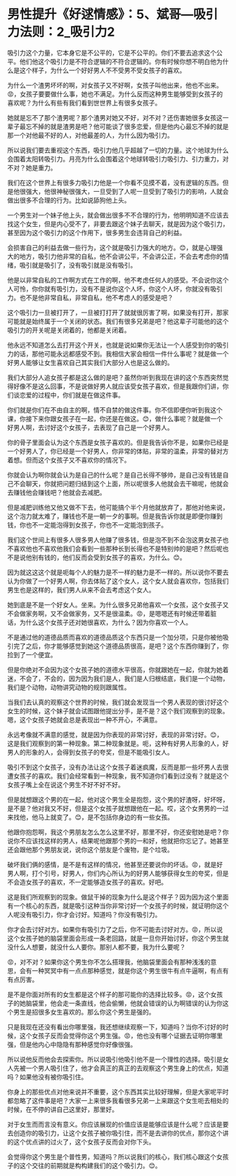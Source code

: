 # 男性提升《好逑情感》：5、斌哥—吸引力法则：2_吸引力2

吸引力这个力量，它本身它是不公平的，它是不公平的。你们不要去追求这个公平。他们他这个吸引力是不符合逻辑的不符合逻辑的。你有时候你想不明白他为什么是这个样子，为什么一个好好男人不不受男不受女孩子的喜欢。

为什么一个渣男坏坏的啊，对女孩子又不好啊，女孩子叫他出来，他也不出来。😡，女孩子要要做什么事，她也不满足。为什么反而这种男生能够受到女孩子的喜欢呢？为什么有些有我们看到世世界上有很多女孩子。

她就是忘不了那个渣男呢？那个渣男对她又不好，对不对？还伤害她很多女孩这一辈子最忘不掉的就是渣男是吧？他可能谈了很多恋爱，但是他内心最忘不掉的就是那一个对他最不好的人，对他最差的人，为什么因为吸引力。

所以说我们要去重视这个东西，吸引力他几乎超越了一切的力量。这个地球为什么会围着太阳转吸引力。月亮为什么会围着这个地球转吸引力吸引力、引力重力，对不对？她是重力。

我们在这个世界上有很多力吸引力他是一个你看不见摸不着，没有逻辑的东西。但是他很强大，他很神秘很强大，一旦受到了人呢一旦受到了吸引力的影响，人就会做出很多不合理的行为。比如说舔狗他上头。

一个男生对一个妹子他上头，就会做出很多不不合理的行为，他明明知道不应该去找这个女生，但是内心受不了，非要去跟这个妹子去聊天，就是因为这个吸引力，甚至因为这个吸引力的这个作用下，很多男生会违背自己的利益。

会损害自己的利益去做一些行为，这个就是吸引力强大的地方。😊，就是心理强大的地方，吸引力他非常的自私，他不会讲公平，不会讲公正，不会去考虑你的情绪，吸引就是吸引了，没有吸引就是没有吸引。

他是以非常自私的工作啊方式在工作的啊，他不考虑任何人的感受。不会说你这个人可怜，你你就有吸引力，没有不是说你这个人坏，你这个人坏，你就没有吸引力。也不是他非常自私，非常自私，他不考虑人的感受是吧？

这个吸引力一旦被打开了，一旦被打打开了就就很厉害了啊，如果没有打开，那家可能就是始终属于一个关闭的状态。我们有很多兄弟是吧？他这辈子可能他的这个吸引力的开关呢是关闭着的，他都是关闭着。

他永远不知道怎么去打开这个开关，也就是说如果你无法让一个人感受到你的吸引力的话，那他可能永远都感受不到。我相信大家会相信一件什么事呢？就是做一个好男人能够让女生喜欢自己其实我们大部分人也是这么做的。

我们大部分人追女孩子都是这么做的是吧？虽然你听到我现在讲的这个东西突然觉得好像不是这么回事，不是说做好男人就应该受女孩子喜欢，但是我跟你们讲，你们谈恋爱的过程中，你们就是在做这件事。

你们就是你们在不由自主的啊，情不自禁的做这件事。你不信即便你听到我这个课，你接下来你跟女孩子在一起，你还是在做这。😊，做什么事呢？就是做一个好男人啊，去讨好这个女孩子，去表现了自己是一个好男人。

你的骨子里面会认为这个东西是女孩子喜欢的。但是我告诉你不是，如果你已经是一个好男人了，你已经是一个好男人，你非常的体贴，非常的温柔，非常的替对方着想。但而这个女孩子又不喜欢你的情况下。

你就会认为啊你就会认为是自己的什么呢？是自己长得不够帅，是自己没有钱是自己不会聊天，你就把问题归结到这个上面，所以呢很多人他就会去干嘛呢，他就会去赚钱他会赚钱吧？他就会去减肥。

但是减肥训练他又他又做不下去，他可能搞个半个月他就放弃了，那他对他来说，这个泡力就太难了，赚钱也不是一朝一夕的事啊。但是我告诉你就是即便你赚到钱，你也不一定能泡得到女孩子，你也不一定能泡到孩子。

我们这个世间上有很多人很多男人他赚了很多钱，但是泡不到不会泡这男女孩子也不喜欢他也不喜欢他我们会看到一些那种长到长得也不是特别帅的是吧？然后呢也不是说他别有钱的，他们反而会受到女孩子的喜欢，为什么。😊。

因为就这这这个就是呃每个人的魅力是不一样的魅力是不一样的。所以说你不要去认为你做了一个好男人啊，你去体贴了这个女人，这个女人就会喜欢你，包括我们男生也是这样的，我们男人从来不会去考虑这个女人。

她到底是不是一个好女人。坐来。为什么很多兄弟他喜欢一个女孩，这个女孩子又不会做家务啊，又不会做家务，又不是很温柔。😡，是嗯嗯还有时候还带着脏话，为什么这个女孩子还对她很喜欢，为什么？因为你喜欢一个人。

不是通过他的道德品质而喜欢的道德品质这个东西只是一个加分项，只是你被他吸引完了之后，你才能够感觉到她这个道德品质很高，是吧？这个东西你赚到了，你捡到了一个便宜。

但是你绝对不会因为这个女孩子她的道德水平很高，你就跟她在一起，你就为她着迷，不会了，不会的，因为因为我们是人，我们是人归根结底，我们是一个动物，我们是个动物，动物讲究动物的规则跟属性。

当我们去认真的观察这个世界的时候，我们就会发现当一个男人表现的很讨好这个女生的时候，这个妹子就会试图跟他提出分手，是不是？这个我们观察到的现象。嗯，这个女孩子她就会总是表现出一种不开心，不满意。

永远考像就不满意的感觉，就是因为你表现的非常讨好，表现的非常讨好。😊，这是我们观察到的第一种现象。第二种现象就是。呃，这种有好男人形象的人，好男人的形象的人，会得到女孩子的夸奖，但是不能吸引女人。

吸引不到这个女孩子，没有办法让这个女孩子着迷疯魔，反而是那一些坏男人去很遭女孩子的喜欢。我们会经常看到一种现象，我不知道你们看到过没有？就是这个女孩子嘴上全在说这个男生不好不好不好。

但是就想跟这个男的在一起，他对这个男生全是抱怨，这个男的好渣呀，好坏呀，是不是？他对我又不好，但是这个女孩子就想跟他在一起。哎，这个女男男的一过来找他，他马上就变了。😊，是不包括你身边的有一些女孩。

他跟你抱怨啊，我这个男朋友怎么怎么这里不好，那里不好，你还安慰她是吧？你说你不应该找这样的男人，结果呢他跟那个男的一和好，他就把你忘记了。她甚至还会跟他那个男朋友说，说你这个朋友是个废物，是个垃圾。

破坏我们俩的感情，是不是有这样的情况，他甚至还要说你的坏话。😡，就是好男人啊，打个引号，好男人，你们内心所认为的好男人能够获得女生的夸奖，但是不会造女孩子的喜欢，不一定能够造女孩子的喜欢。好吧。

这是我们所观察到的现象。做鼠干掉的现象为什么是这个样子？因为因为这个里面有一个核心的东西，就是吸引这种当你非常讨好一个女孩子的时候，就证明你这个人呢没有吸引力，你才会讨好。知道吗？你没有吸引力。

你才会去讨好对方。如果你有吸引力了之后，你不可能去讨好对方。😡，所以说这个女孩子她的脑袋里面会形成一条老回路，就是一旦你开始讨好，你这个男生就没什么人想要，就没什么人要你。那别人都不要，我为什么要呢？

😡，对不对？如果你这个男生你不怎么搭理我，他脑袋里面会有那种浅浅的意思，会有一种冥冥中有一点点那种感觉，就是你这个男生很牛有点牛逼啊，有点有有点厉害。

是不是你面对所有的女生都是这个样子的那可能你的选择比较多。😡，这个女孩子的她脑袋里，他会走一条直线，他会偷懒，他就会错误的认为啊错误的认为你这个男生是招很多女生喜欢的。那么你这个男生是强的。

只是我现在还没有看出你哪里强，我还想继续观察一下，知道吗？当你不讨好的时候，这个女孩子反而会觉得你这个男生强。😡，他也没有哪个证据去证明你哪里强，但是他内心中隐隐有那种感觉你好像很强。

所以说他反而他会去探索你。所以说吸引他吸引他不是一个理性的选择。吸引是女人先被一个男人吸引住了，他才会真正的真正的去观察这个男生身上的优点，知道吗？如果他没有被你吸引住。

你身上的那些优点对他来说并不重要，这个东西其实比较好理解，但是大家呢平时都忽略了这件事是吧？大家一上来很多我看很多兄弟一上来跟这个女生呃去相处的时候，在不停的讲自己这里好，那里好。

对于女生而而言没有意义。你应该展现的价值应该是能够应该是什么呢？应该是要去创造你的吸引力，让这个女孩子被你吸引住，而不是去讲你的优点，那你这个讲的这个优点讲的过火了，这个女孩子反而会对你下头。

会觉得你这个男生是个普性男，知道吗？所以说我们的核心，我们核心跟这个女孩子的这个交往的前期就是构构建我们的这个吸引力。😊。

